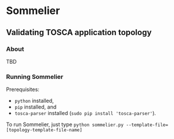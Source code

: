 # Sommelier
## Validating TOSCA application topology

### About
TBD

### Running Sommelier
Prerequisites: 
 * `python` installed,
 * `pip` installed, and
 * `tosca-parser` installed (`sudo pip install 'tosca-parser'`).

To run Sommelier, just type `python sommelier.py --template-file=[topology-template-file-name]`
